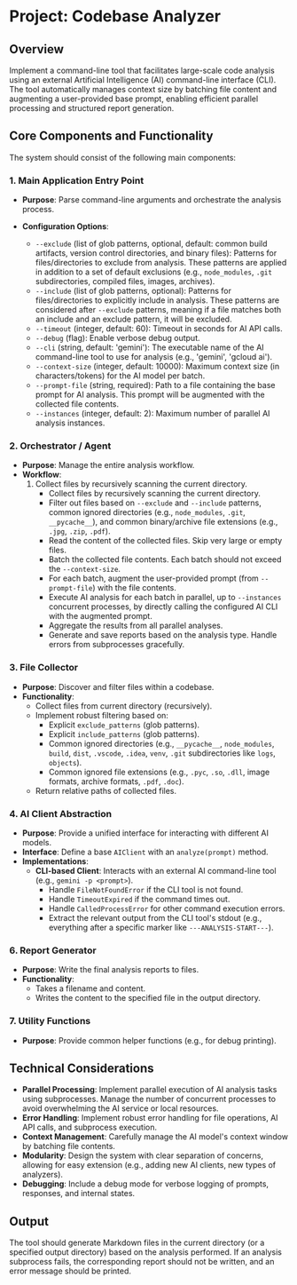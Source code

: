 # Project: Codebase Analyzer

## Overview

Implement a command-line tool that facilitates large-scale code analysis using an external Artificial Intelligence (AI) command-line interface (CLI). The tool automatically manages context size by batching file content and augmenting a user-provided base prompt, enabling efficient parallel processing and structured report generation.

## Core Components and Functionality

The system should consist of the following main components:

### 1. Main Application Entry Point

*   **Purpose**: Parse command-line arguments and orchestrate the analysis process.
*   **Configuration Options**:
    
    *   `--exclude` (list of glob patterns, optional, default: common build artifacts, version control directories, and binary files): Patterns for files/directories to exclude from analysis. These patterns are applied in addition to a set of default exclusions (e.g., `node_modules`, `.git` subdirectories, compiled files, images, archives).
    *   `--include` (list of glob patterns, optional): Patterns for files/directories to explicitly include in analysis. These patterns are considered after `--exclude` patterns, meaning if a file matches both an include and an exclude pattern, it will be excluded.
    *   `--timeout` (integer, default: 60): Timeout in seconds for AI API calls.
    *   `--debug` (flag): Enable verbose debug output.
    *   `--cli` (string, default: 'gemini'): The executable name of the AI command-line tool to use for analysis (e.g., 'gemini', 'gcloud ai').
    *   `--context-size` (integer, default: 10000): Maximum context size (in characters/tokens) for the AI model per batch.
    *   `--prompt-file` (string, required): Path to a file containing the base prompt for AI analysis. This prompt will be augmented with the collected file contents.
    *   `--instances` (integer, default: 2): Maximum number of parallel AI analysis instances.

### 2. Orchestrator / Agent

*   **Purpose**: Manage the entire analysis workflow.
*   **Workflow**:
    1.  Collect files by recursively scanning the current directory.
        *   Collect files by recursively scanning the current directory.
        *   Filter out files based on `--exclude` and `--include` patterns, common ignored directories (e.g., `node_modules`, `.git`, `__pycache__`), and common binary/archive file extensions (e.g., `.jpg`, `.zip`, `.pdf`).
        *   Read the content of the collected files. Skip very large or empty files.
        *   Batch the collected file contents. Each batch should not exceed the `--context-size`.
        *   For each batch, augment the user-provided prompt (from `--prompt-file`) with the file contents.
        *   Execute AI analysis for each batch in parallel, up to `--instances` concurrent processes, by directly calling the configured AI CLI with the augmented prompt.
        *   Aggregate the results from all parallel analyses.
        *   Generate and save reports based on the analysis type. Handle errors from subprocesses gracefully.

### 3. File Collector

*   **Purpose**: Discover and filter files within a codebase.
*   **Functionality**:
    *   Collect files from current directory (recursively).
    *   Implement robust filtering based on:
        *   Explicit `exclude_patterns` (glob patterns).
        *   Explicit `include_patterns` (glob patterns).
        *   Common ignored directories (e.g., `__pycache__`, `node_modules`, `build`, `dist`, `.vscode`, `.idea`, `venv`, `.git` subdirectories like `logs`, `objects`).
        *   Common ignored file extensions (e.g., `.pyc`, `.so`, `.dll`, image formats, archive formats, `.pdf`, `.doc`).
    *   Return relative paths of collected files.

### 4. AI Client Abstraction

*   **Purpose**: Provide a unified interface for interacting with different AI models.
*   **Interface**: Define a base `AIClient` with an `analyze(prompt)` method.
*   **Implementations**:
    *   **CLI-based Client**: Interacts with an external AI command-line tool (e.g., `gemini -p <prompt>`).
        *   Handle `FileNotFoundError` if the CLI tool is not found.
        *   Handle `TimeoutExpired` if the command times out.
        *   Handle `CalledProcessError` for other command execution errors.
        *   Extract the relevant output from the CLI tool's stdout (e.g., everything after a specific marker like `---ANALYSIS-START---`).



### 6. Report Generator

*   **Purpose**: Write the final analysis reports to files.
*   **Functionality**:
    *   Takes a filename and content.
    *   Writes the content to the specified file in the output directory.

### 7. Utility Functions

*   **Purpose**: Provide common helper functions (e.g., for debug printing).

## Technical Considerations

*   **Parallel Processing**: Implement parallel execution of AI analysis tasks using subprocesses. Manage the number of concurrent processes to avoid overwhelming the AI service or local resources.
*   **Error Handling**: Implement robust error handling for file operations, AI API calls, and subprocess execution.
*   **Context Management**: Carefully manage the AI model's context window by batching file contents.
*   **Modularity**: Design the system with clear separation of concerns, allowing for easy extension (e.g., adding new AI clients, new types of analyzers).
*   **Debugging**: Include a debug mode for verbose logging of prompts, responses, and internal states.

## Output

The tool should generate Markdown files in the current directory (or a specified output directory) based on the analysis performed. If an analysis subprocess fails, the corresponding report should not be written, and an error message should be printed.